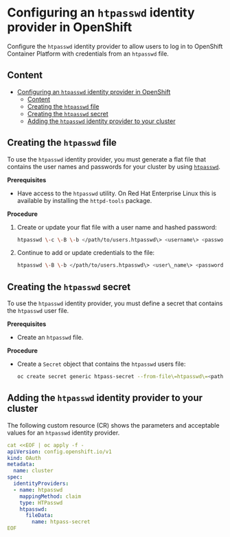 # Configuring an `htpasswd` identity provider in OpenShift

Configure the `htpasswd` identity provider to allow users to log in to OpenShift Container Platform with credentials from an `htpasswd` file.

## Content

- [Configuring an `htpasswd` identity provider in OpenShift](#configuring-an-htpasswd-identity-provider-in-openshift)
  - [Content](#content)
  - [Creating the `htpasswd` file](#creating-the-htpasswd-file)
  - [Creating the `htpasswd` secret](#creating-the-htpasswd-secret)
  - [Adding the `htpasswd` identity provider to your cluster](#adding-the-htpasswd-identity-provider-to-your-cluster)

## Creating the `htpasswd` file

To use the `htpasswd` identity provider, you must generate a flat file that contains the user names and passwords for your cluster by using [`htpasswd`](http://httpd.apache.org/docs/2.4/programs/htpasswd.html).

**Prerequisites**

*   Have access to the `htpasswd` utility. On Red Hat Enterprise Linux this is available by installing the `httpd-tools` package.

**Procedure**

1.  Create or update your flat file with a user name and hashed password:

    ```sh
    htpasswd \-c \-B \-b </path/to/users.htpasswd\> <username\> <password\>
    ```    

2.  Continue to add or update credentials to the file:

    ```sh
    htpasswd \-B \-b </path/to/users.htpasswd\> <user\_name\> <password\>
    ```

## Creating the `htpasswd` secret

To use the `htpasswd` identity provider, you must define a secret that contains the `htpasswd` user file.

**Prerequisites**

*   Create an `htpasswd` file.

**Procedure**

*   Create a `Secret` object that contains the `htpasswd` users file:
    
    ```sh
    oc create secret generic htpass-secret --from-file\=htpasswd\=<path\_to\_users.htpasswd\> \-n openshift-config
    ```    

## Adding the `htpasswd` identity provider to your cluster

The following custom resource (CR) shows the parameters and acceptable values for an `htpasswd` identity provider.

```yaml
cat <<EOF | oc apply -f -
apiVersion: config.openshift.io/v1
kind: OAuth
metadata:
  name: cluster
spec:
  identityProviders:
  - name: htpasswd
    mappingMethod: claim 
    type: HTPasswd
    htpasswd:
      fileData:
        name: htpass-secret 
EOF
```
